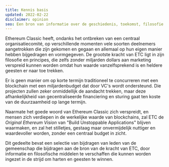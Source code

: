 ```yaml
---
title: Kennis basis
updated: 2022-02-22
disclaimer: opinion
seo: Een bron van informatie over de geschiedenis, toekomst, filosofie en economie van Ethereum Classic, die het waarom, hoe en waar van de gedecentraliseerde versie van Ethereum documenteert.
---
```


Ethereum Classic heeft, ondanks het ontbreken van een centraal organisatiecomité, op verschillende momenten vele soorten deelnemers aangetrokken die zijn gekomen en gegaan en allemaal op hun eigen manier hebben bijgedragen en vormgegeven. De grootste kracht van ETC ligt in zijn filosofie en principes, die zelfs zonder miljarden dollars aan marketing verspreid kunnen worden omdat hun waarde vanzelfsprekend is en heldere geesten er naar toe trekken.

Er is geen manier om op korte termijn traditioneel te concurreren met een blockchain met een miljardenbudget dat door VC's wordt ondersteund. Die projecten zullen zeker onmiddellijk de aandacht trekken, maar deze afhankelijkheid van gecentraliseerde financiering en sturing gaat ten koste van de duurzaamheid op lange termijn.

Naarmate het goede woord van Ethereum Classic zich verspreidt, en mensen zich verdiepen in de werkelijke waarde van blockchains, zal ETC de _Original Ethereum Vision_ van "Build Unstoppable Applications" blijven waarmaken, en zal het stilletjes, gestaag maar onvermijdelijk nuttiger en waardevoller worden, zonder een centraal budget in zicht.

Dit gedeelte bevat een selectie van bijdragen van leden van de gemeenschap die bijdragen aan de bron van de kracht van ETC, door informatie en filosofische middelen te verschaffen die kunnen worden ingezet in de strijd om harten en geesten te winnen.
